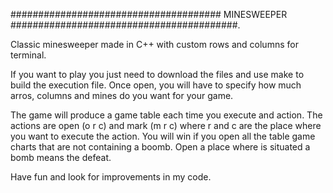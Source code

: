 ######################################   MINESWEEPER    #########################################.

  Classic minesweeper made in C++ with custom rows and columns for terminal.

  If you want to play you just need to download the files and use make to build the execution file. 
Once open, you will have to specify how much arros, columns and mines do you want for your game.

  The game will produce a game table each time you execute and action. The actions are open (o r c) and mark (m r c) where
r and c are the place where you want to execute the action. You will win if you open all the table game charts that are not 
containing a boomb. Open a place where is situated a bomb means the defeat.


  Have fun and look for improvements in my code. 
